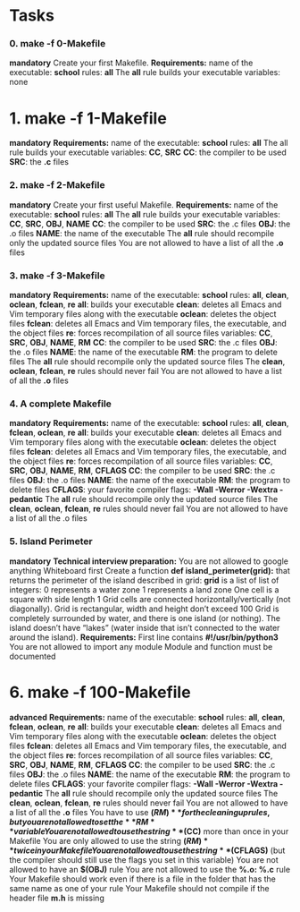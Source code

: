 # Tasks

### 0. make -f 0-Makefile
**mandatory**
Create your first Makefile.
**Requirements:**
name of the executable: **school**
rules: **all**
    The **all** rule builds your executable
variables: none

# 1. make -f 1-Makefile
**mandatory**
**Requirements:**
name of the executable: **school**
rules: **all**
The all rule builds your executable
variables: **CC**, **SRC**
**CC**: the compiler to be used
**SRC**: the **.c** files

### 2. make -f 2-Makefile
**mandatory**
Create your first useful Makefile.
**Requirements:**
name of the executable: **school**
rules: **all**
    The **all** rule builds your executable
variables: **CC**, **SRC**, **OBJ**, **NAME**
**CC**: the compiler to be used
**SRC**: the .c files
**OBJ**: the .o files
**NAME**: the name of the executable
The **all** rule should recompile only the updated source files
You are not allowed to have a list of all the **.o** files

### 3. make -f 3-Makefile
**mandatory**
**Requirements:**
name of the executable: **school**
rules: **all**, **clean**, **oclean**, **fclean**, **re**
**all**: builds your executable
**clean**: deletes all Emacs and Vim temporary
files along with the executable
**oclean**: deletes the object files
**fclean**: deletes all Emacs and Vim temporary
files, the executable, and the object files
**re**: forces recompilation of all source files
variables: **CC**, **SRC**, **OBJ**, **NAME**, **RM**
**CC**: the compiler to be used
**SRC**: the .c files
**OBJ**: the .o files
**NAME**: the name of the executable
**RM**: the program to delete files
The **all** rule should recompile only the updated source files
The **clean**, **oclean**, **fclean**, **re** rules should never fail
You are not allowed to have a list of all the **.o** files

### 4. A complete Makefile
**mandatory**
**Requirements:**
name of the executable: **school**
rules: **all**, **clean**, **fclean**, **oclean**, **re**
**all**: builds your executable
**clean**: deletes all Emacs and Vim temporary files along with the executable
**oclean**: deletes the object files
**fclean**: deletes all Emacs and Vim temporary files, the executable, and the object files
**re**: forces recompilation of all source files
variables: **CC**, **SRC**, **OBJ**, **NAME**, **RM**, **CFLAGS**
**CC**: the compiler to be used
**SRC**: the .c files
**OBJ**: the .o files
**NAME**: the name of the executable
**RM**: the program to delete files
**CFLAGS**: your favorite compiler flags: **-Wall -Werror -Wextra -pedantic**
The **all** rule should recompile only the updated source files
The **clean**, **oclean**, **fclean**, **re** rules should never fail
You are not allowed to have a list of all the .o files

### 5. Island Perimeter
**mandatory**
**Technical interview preparation:**
You are not allowed to google anything
Whiteboard first
Create a function **def island_perimeter(grid):** that returns the perimeter of the island described in grid:
**grid** is a list of list of integers:
    0 represents a water zone
    1 represents a land zone
    One cell is a square with side length 1
Grid cells are connected horizontally/vertically (not diagonally).
Grid is rectangular, width and height don’t exceed 100
Grid is completely surrounded by water, and there is one island (or nothing).
The island doesn’t have “lakes” (water inside that isn’t connected to the water around the island).
**Requirements:**
First line contains **#!/usr/bin/python3**
You are not allowed to import any module
Module and function must be documented

# 6. make -f 100-Makefile
**advanced**
**Requirements:**
name of the executable: **school**
rules: **all**, **clean**, **fclean**, **oclean**, **re**
**all**: builds your executable
**clean**: deletes all Emacs and Vim temporary files along with the executable
**oclean**: deletes the object files
**fclean**: deletes all Emacs and Vim temporary files, the executable, and the object files
**re**: forces recompilation of all source files
variables: **CC**, **SRC**, **OBJ**, **NAME**, **RM**, **CFLAGS**
**CC**: the compiler to be used
**SRC**: the .c files
**OBJ**: the .o files
**NAME**: the name of the executable
**RM**: the program to delete files
**CFLAGS**: your favorite compiler flags: **-Wall -Werror -Wextra -pedantic**
The **all** rule should recompile only the updated source files
The **clean**, **oclean**, **fclean**, **re** rules should never fail
You are not allowed to have a list of all the **.o** files
You have to use **$(RM)** for the cleaning up rules, but you are not allowed to set the **RM** variable
You are not allowed to use the string **$(CC)** more than once in your Makefile
You are only allowed to use the string **$(RM)** twice in your Makefile
You are not allowed to use the string **$(CFLAGS)** (but the compiler should still use the flags you set in this variable)
You are not allowed to have an **$(OBJ)** rule
You are not allowed to use the **%.o: %.c** rule
Your Makefile should work even if there is a file in the folder that has the same name as one of your rule
Your Makefile should not compile if the header file **m.h** is missing
